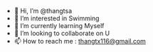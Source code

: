 - 👋 Hi, I’m @thangtsa
- 👀 I’m interested in Swimming
- 🌱 I’m currently learning Myself
- 💞️ I’m looking to collaborate on U
- 📫 How to reach me : thangtx116@gmail.com

<!---
thangtsa/thangtsa is a ✨ special ✨ repository because its `README.md` (this file) appears on your GitHub profile.
You can click the Preview link to take a look at your changes.
--->
